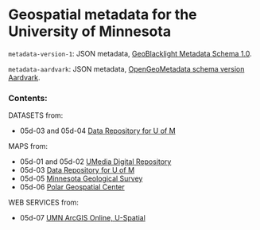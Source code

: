 # Geospatial metadata for the University of Minnesota

`metadata-version-1`: JSON metadata, [GeoBlacklight Metadata Schema 1.0](https://opengeometadata.org/gbl-1.0).

`metadata-aardvark`: JSON metadata,  [OpenGeoMetadata schema version Aardvark](https://opengeometadata.org/ogm-aardvark).

### Contents:

DATASETS from:

* 05d-03 and 05d-04 [Data Repository for U of M](https://conservancy.umn.edu/drum) 


MAPS from:

* 05d-01 and 05d-02 [UMedia Digital Repository](https://umedia.lib.umn.edu/)
* 05d-03 [Data Repository for U of M](https://conservancy.umn.edu/drum) 
* 05d-05 [Minnesota Geological Survey](https://collection.mndigital.org/?f%5Bcollection_name_ssi%5D%5B%5D=Minnesota+Geological+Survey&f%5Bphysical_format_ssi%5D%5B%5D=Maps)
* 05d-06 [Polar Geospatial Center](https://maps.apps.pgc.umn.edu/)

WEB SERVICES from:

* 05d-07 [UMN ArcGIS Online, U-Spatial](https://umn.maps.arcgis.com/home/search.html?q=owner%3A%22%20University_of_Minnesota%22)


